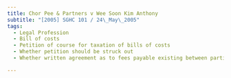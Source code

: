 ```yaml
---
title: Chor Pee & Partners v Wee Soon Kim Anthony 
subtitle: "[2005] SGHC 101 / 24\_May\_2005"
tags:
  - Legal Profession
  - Bill of costs
  - Petition of course for taxation of bills of costs
  - Whether petition should be struck out
  - Whether written agreement as to fees payable existing between parties

---
```


